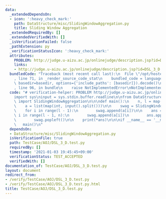 ```yaml
---
data:
  _extendedDependsOn:
  - icon: ':heavy_check_mark:'
    path: DataStructure/misc/SlidingWindowAggregation.py
    title: Sliding Window Aggregation
  _extendedRequiredBy: []
  _extendedVerifiedWith: []
  _isVerificationFailed: false
  _pathExtension: py
  _verificationStatusIcon: ':heavy_check_mark:'
  attributes:
    PROBLEM: http://judge.u-aizu.ac.jp/onlinejudge/description.jsp?id=DSL_3_D
    links:
    - http://judge.u-aizu.ac.jp/onlinejudge/description.jsp?id=DSL_3_D
  bundledCode: "Traceback (most recent call last):\n  File \"/opt/hostedtoolcache/Python/3.10.4/x64/lib/python3.10/site-packages/onlinejudge_verify/documentation/build.py\"\
    , line 71, in _render_source_code_stat\n    bundled_code = language.bundle(stat.path,\
    \ basedir=basedir, options={'include_paths': [basedir]}).decode()\n  File \"/opt/hostedtoolcache/Python/3.10.4/x64/lib/python3.10/site-packages/onlinejudge_verify/languages/python.py\"\
    , line 96, in bundle\n    raise NotImplementedError\nNotImplementedError\n"
  code: "# verification-helper: PROBLEM http://judge.u-aizu.ac.jp/onlinejudge/description.jsp?id=DSL_3_D\n\
    import sys\ninput = sys.stdin.buffer.readline\n\nfrom DataStructure.misc.SlidingWindowAggregation\
    \ import SlidingWindowAggregation\n\n\ndef main():\n    n, l = map(int, input().split())\n\
    \    a = list(map(int, input().split()))\n\n    swag = SlidingWindowAggregation(min)\n\
    \    for i in range(l - 1):\n        swag.append(a[i])\n\n    ans = []\n    for\
    \ i in range(l - 1, n):\n        swag.append(a[i])\n        ans.append(swag.all_fold())\n\
    \        swag.popleft()\n\n    print(*ans)\n\n\nif __name__ == '__main__':\n \
    \   main()\n"
  dependsOn:
  - DataStructure/misc/SlidingWindowAggregation.py
  isVerificationFile: true
  path: TestCase/AOJ/DSL_3_D.test.py
  requiredBy: []
  timestamp: '2021-01-03 19:45:45+09:00'
  verificationStatus: TEST_ACCEPTED
  verifiedWith: []
documentation_of: TestCase/AOJ/DSL_3_D.test.py
layout: document
redirect_from:
- /verify/TestCase/AOJ/DSL_3_D.test.py
- /verify/TestCase/AOJ/DSL_3_D.test.py.html
title: TestCase/AOJ/DSL_3_D.test.py
---
```

